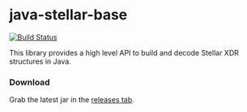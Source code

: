 # java-stellar-base

[![Build Status](https://travis-ci.org/stellar/java-stellar-base.svg)](https://travis-ci.org/stellar/java-stellar-base)

This library provides a high level API to build and decode Stellar XDR structures in Java.

### Download

Grab the latest jar in the [releases tab](https://github.com/stellar/java-stellar-base/releases).
